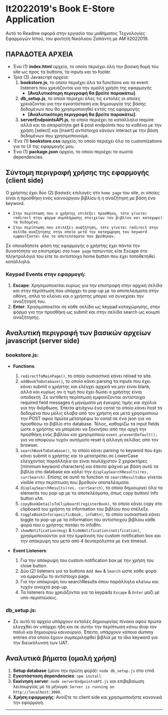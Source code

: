 # It2022019's Book E-Store Application

Αυτό το Readme αφορά στην εργασία του μαθήματος Τεχνολογίες Εφαρμογών Ιστού, του φοιτητή Νικόλαου Ζαπάντη με ΑΜ it2022019.

## ΠΑΡΑΔΟΤΕΑ ΑΡΧΕΙΑ
- Ένα (1) **index.html** αρχείο, το οποίο περιέχει όλη την βασική δομή του site ως προς τα buttons, τα inputs και το footer.
- Τρία (3) Javascript αρχεία:
    1. **bookstore.js**, το οποίο περιέχει όλα τα functions και τα event listeners που χρειάζονται για την ομαλή χρήση της εφαρμογής 
        - **[Αναλυτικότερη περιγραφή θα βρείτε παρακάτω]**.
    2. **db_setup.js**, το οποίο περιέχει όλες τις εντολές οι οποίες χρειάζονται για την εγκατάσταση και δημιουργία της βάσης δεδομένων που θα χρησιμοποιηθεί εντός της εφαρμογής 
        - **[Αναλυτικότερη περιγραφή θα βρείτε παρακάτω]**.
    3. **serverEndpointsAPI.js**, το οποίο περιέχει τα κατάλληλα require αλλά και τα απαραίτητα get & post endpoints που το καθένα με την χρήση [select] και [insert] αντίστοιχα κάνουν interact με την βάση δεδομένων που χρησιμοποιούμε.
- 'Ενα (1) **bookstore.css** αρχείο, το οποίο περιέχει όλα τα customizations για το UI της εφαρμογής μου.
- Ένα (1) **package.json** αρχείο, το οποίο περιέχει τα σωστά dependencies.

## Σύντομη περιγραφή χρήσης της εφαρμογής (client side)

Ο χρήστης έχει δύο (2) βασικές επιλογές στο `home page` του site, οι οποίες είναι η προσθήκη ενός καινούργιου βιβλίου ή η αναζήτηση με βάση ένα keyword.

- `Στην περίπτωση που ο χρήστης επιλέξει προσθήκη, τότε γίνεται redirect στην φόρμα συμπλήρωσης στοιχείων του βιβλίου και καταχωρεί τα δεδομένα.`
- `Στην περίπτωση που επιλέξει αναζήτηση, τότε γίνεται redirect στην σελίδα αναζήτησης στην οποία μετά την καταχώρηση του keyword εμφανίζονται όλα τα αποτελέσματα που βρέθηκαν.`

Σε οποιαδήποτε φάση της εφαρμογής ο χρήστης έχει πάντα την δυνατότητα να επιστρέψει στο `home page` πατώντας είτε Escape στο πληκτρολόγιό του είτε το αντίστοιχο home button που έχει τοποθετηθεί κατάλληλα.

### Keypad Events στην εφαρμογή:

1. **Escape**: Χρησιμοποιείται κυρίως για την επιστροφή στην αρχική σελίδα και στην περίπτωση που υπάρχει το pop-up με τα αποτελέσματα στην οθόνη, 
    απλά το κλείνει και ο χρήστης μπορεί να συνεχίσει την αναζήτησή του.
2. **Enter**: Χρησιμοποιείται σε κάθε σελίδα ως keypad καταχώρησης, 
    στην φόρμα για την προσθήκη ως submit και στην σελίδα search ως κουμπί αναζήτησης.

## Αναλυτική περιγραφή των βασικών αρχείων javascript (server side)

### bookstore.js:
- **Functions**:
    1. `redirectToMainPage()`, το οποίο ουσιαστικά κάνει reload το site.
    2. `addBookToDatabase()`, το οποίο κάνει parsing τα inputs που έχει κάνει submit ο χρήστης και ελέγχει αρχικά να μην είναι blank, αλλά και κυρίως αν η τιμή που έχει δώσει ο χρήστης είναι αποδεκτή. Σε αντίθετη περίπτωση εμφανίζονται αντίστοιχα required field messages ή μηνύματα μη έγκυρης τιμής και σχόλια για την διόρθωση. Έπειτα φτιάχνω ένα const το οποίο κάνει host τα δεδομένα που μόλις έλαβα από τον χρήστη και μετά χρησιμοποιώ την POST αφού πρώτα μετατρέψω το const σε ένα json για να προσθέσω το βιβλίο στο database. Τέλος, καθαρίζω τα input fields ώστε ο χρήστης να μπορέσει να ξεκινήσει από την αρχή την προσθήκη ενός βιβλίου και χρησιμοποιώ `event.preventDefault();` για να αποφύγω τυχόν αυτόματο reset ή αλλαγή σελίδας από τον browser. 
    3. `searchBookToDatabase()`, το οποίο κάνει parsing το keyword που έχει κάνει submit ο χρήστης και το μετατρέπει σε LowerCase ελέγχοντας παράλληλα αν είναι τουλάχιστον 2 χαρακτήρες [minimum keyword characters] και έπειτα ψάχνει με βάση αυτό τα βιβλία στο database και καλεί την `displaySearchResults(res, currSearch)`. Επίσης σε αυτό το function το `searchResultsBox` γίνεται visible στην περίπτωση που βρεθούν αποτελέσματα.
    4. `displaySearchResults(res, currSearch)`, το οποίο δημιουργεί όλα τα elements του pop-up με τα αποτελέσματα, όπως copy button/ info button κλπ.
    5. `copyBookDetailsToClipboard(registerBook)`, το οποίο κάνει copy στο clipboard του χρήστη τα information του βιβλίου που επέλεξε.
    6. `toggleBookInfo(specificBook, infoBtn)`, το οποίο ουσιαστικά κάνει toggle το pop-up με τα information του αντίστοιχου βιβλίου κάθε φορά που ο χρήστης πατάει το infoBtn.
    7. `showNotification(msg)` & `hideNotification(notification)`, χρησιμοποιούνται για την εμφάνιση του custom notification box και την απόκρυψη του μετά από 4 δευτερόλεπτα με ένα timeout.
        
- **Event Listeners**:
    1. Για την απόκρυψη του custom notification box με την χρήση του close button.
    2. Δύο (2) listeners για τα buttons `Add New` & `Search` ώστε κάθε φορά να εμφανίζω το αντίστοιχο page.
    3. Για την απόκρυψη του searchResults όπου παράλληλα κλείνω και τυχόν ανοιχτό pop-up.
    4. Τα listeners που χρειάζονται για τα keypads `Escape` & `Enter` μαζί με υπο-περιπτώσεις.

### db_setup.js:
- Σε αυτό το αρχείο υπάρχουν εντολές δημιουργίας πίνακα αφού πρώτα ελεγχθεί αν υπάρχει ήδη και σε αυτήν την περίπτωση κάνω drop τον παλιό και δημιουργώ καινούργιο. Έπειτα, υπάρχουν κάποια dummy entries στα οποία έχουν συμπεριληφθεί βιβλία με το ίδιο keyword για την διευκόλυνση των UAT.

## Αναλυτικά βήματα (ομαλή χρήση)

1. **Setup database** (μόνο την πρώτη φορά): `node db_setup.js` στο cmd.
2. **Εγκατάσταση dependencies**: `npm install`.
3. **Εκκίνηση server**: `node serverEndpointsAPI.js` και επιβεβαίωση λειτουργίας με το μήνυμα: `Server is running on http://localhost:3000`.
4. **Χρήση εφαρμογής**: Ανοίξτε το client side και χρησιμοποιήστε κανονικά την εφαρμογή.

****